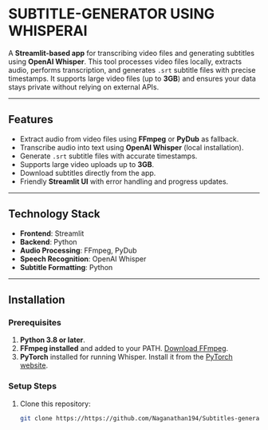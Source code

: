 # SUBTITLE-GENERATOR USING WHISPERAI

A **Streamlit-based app** for transcribing video files and generating subtitles using **OpenAI Whisper**. This tool processes video files locally, extracts audio, performs transcription, and generates `.srt` subtitle files with precise timestamps. It supports large video files (up to **3GB**) and ensures your data stays private without relying on external APIs.

---

## Features
- Extract audio from video files using **FFmpeg** or **PyDub** as fallback.
- Transcribe audio into text using **OpenAI Whisper** (local installation).
- Generate `.srt` subtitle files with accurate timestamps.
- Supports large video uploads up to **3GB**.
- Download subtitles directly from the app.
- Friendly **Streamlit UI** with error handling and progress updates.

---

## Technology Stack
- **Frontend**: Streamlit
- **Backend**: Python
- **Audio Processing**: FFmpeg, PyDub
- **Speech Recognition**: OpenAI Whisper
- **Subtitle Formatting**: Python

---

## Installation

### Prerequisites
1. **Python 3.8 or later**.
2. **FFmpeg installed** and added to your PATH. [Download FFmpeg](https://ffmpeg.org/download.html).
3. **PyTorch** installed for running Whisper. Install it from the [PyTorch website](https://pytorch.org/get-started/locally/).

### Setup Steps
1. Clone this repository:
   ```bash
   git clone https://https://github.com/Naganathan194/Subtitles-generator-WhisperAi
